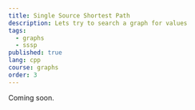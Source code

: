 ```yaml
---
title: Single Source Shortest Path
description: Lets try to search a graph for values
tags:
  - graphs
  - sssp
published: true
lang: cpp
course: graphs
order: 3
---
```


Coming soon.